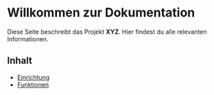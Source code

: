 # Willkommen zur Dokumentation
Diese Seite beschreibt das Projekt **XYZ**. Hier findest du alle relevanten Informationen.
## Inhalt
- [Einrichtung](docs/setup.md)
- [Funktionen](docs/features.md)
